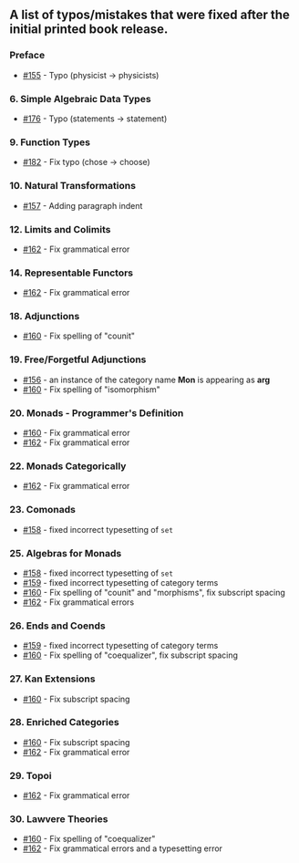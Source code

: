 ## A list of typos/mistakes that were fixed after the initial printed book release.

### Preface

* [#155](https://github.com/hmemcpy/milewski-ctfp-pdf/pull/155) - Typo (physicist -> physicists)

### 6. Simple Algebraic Data Types

* [#176](https://github.com/hmemcpy/milewski-ctfp-pdf/pull/176) - Typo (statements -> statement)

### 9. Function Types

* [#182](https://github.com/hmemcpy/milewski-ctfp-pdf/pull/182) - Fix typo (chose -> choose)

### 10. Natural Transformations

* [#157](https://github.com/hmemcpy/milewski-ctfp-pdf/pull/157) - Adding paragraph indent

### 12. Limits and Colimits

* [#162](https://github.com/hmemcpy/milewski-ctfp-pdf/pull/162) - Fix grammatical error

### 14. Representable Functors

* [#162](https://github.com/hmemcpy/milewski-ctfp-pdf/pull/162) - Fix grammatical error

### 18. Adjunctions

* [#160](https://github.com/hmemcpy/milewski-ctfp-pdf/pull/160) - Fix spelling of "counit"

### 19. Free/Forgetful Adjunctions

* [#156](https://github.com/hmemcpy/milewski-ctfp-pdf/pull/156) - an instance of the category name **Mon** is appearing as **arg**
* [#160](https://github.com/hmemcpy/milewski-ctfp-pdf/pull/160) - Fix spelling of "isomorphism"

### 20. Monads - Programmer's Definition

* [#160](https://github.com/hmemcpy/milewski-ctfp-pdf/pull/160) - Fix grammatical error
* [#162](https://github.com/hmemcpy/milewski-ctfp-pdf/pull/162) - Fix grammatical error

### 22. Monads Categorically

* [#162](https://github.com/hmemcpy/milewski-ctfp-pdf/pull/162) - Fix grammatical error

### 23. Comonads

* [#158](https://github.com/hmemcpy/milewski-ctfp-pdf/pull/158) - fixed incorrect typesetting of `set`

### 25. Algebras for Monads

* [#158](https://github.com/hmemcpy/milewski-ctfp-pdf/pull/158) - fixed incorrect typesetting of `set`
* [#159](https://github.com/hmemcpy/milewski-ctfp-pdf/pull/159) - fixed incorrect typesetting of category terms
* [#160](https://github.com/hmemcpy/milewski-ctfp-pdf/pull/160) - Fix spelling of "counit" and "morphisms", fix subscript spacing
* [#162](https://github.com/hmemcpy/milewski-ctfp-pdf/pull/162) - Fix grammatical errors

### 26. Ends and Coends

* [#159](https://github.com/hmemcpy/milewski-ctfp-pdf/pull/159) - fixed incorrect typesetting of category terms
* [#160](https://github.com/hmemcpy/milewski-ctfp-pdf/pull/160) - Fix spelling of "coequalizer", fix subscript spacing

### 27. Kan Extensions

* [#160](https://github.com/hmemcpy/milewski-ctfp-pdf/pull/160) - Fix subscript spacing

### 28. Enriched Categories

* [#160](https://github.com/hmemcpy/milewski-ctfp-pdf/pull/160) - Fix subscript spacing
* [#162](https://github.com/hmemcpy/milewski-ctfp-pdf/pull/162) - Fix grammatical error

### 29. Topoi

* [#162](https://github.com/hmemcpy/milewski-ctfp-pdf/pull/162) - Fix grammatical error

### 30. Lawvere Theories

* [#160](https://github.com/hmemcpy/milewski-ctfp-pdf/pull/160) - Fix spelling of "coequalizer"
* [#162](https://github.com/hmemcpy/milewski-ctfp-pdf/pull/162) - Fix grammatical errors and a typesetting error
